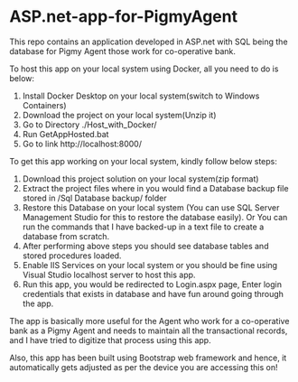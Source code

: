 # ASP.net-app-for-PigmyAgent
This repo contains an application developed in ASP.net with SQL being the database for Pigmy Agent those work for co-operative bank. 

To host this app on your local system using Docker, all you need to do is below:
1. Install Docker Desktop on your local system(switch to Windows Containers)
2. Download the project on your local system(Unzip it)
3. Go to Directory ./Host_with_Docker/
4. Run GetAppHosted.bat
5. Go to link http://localhost:8000/

To get this app working on your local system, kindly follow below steps:
1. Download this project solution on your local system(zip format)
2. Extract the project files where in you would find a Database backup file stored in /Sql Database backup/ folder
3. Restore this Database on your local system (You can use SQL Server Management Studio for this to restore the database easily). Or You can run the commands that I have backed-up in a text file to create a database from scratch.
4. After performing above steps you should see database tables and stored procedures loaded.
5. Enable IIS Services on your local system or you should be fine using Visual Studio localhost server to host this app.
6. Run this app, you would be redirected to Login.aspx page, Enter login credentials that exists in database and have fun around going through the app.

The app is basically more useful for the Agent who work for a co-operative bank as a Pigmy Agent and needs to maintain all the transactional records, and I have tried to digitize that process using this app.

Also, this app has been built using Bootstrap web framework and hence, it automatically gets adjusted as per the device you are accessing this on!
